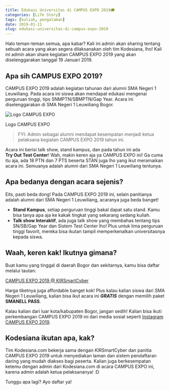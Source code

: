 ```yaml
---
title: Edukasi Universitas di CAMPUS EXPO 2019🎓
categories: [Life Story]
tags: [kuliah, pengalaman]
date: 2019-01-11
slug: edukasi-universitas-di-campus-expo-2019
---
```


Halo teman-teman semua, apa kabar? Kali ini admin akan sharing tentang sebuah acara yang akan segera dilaksanakan oleh
tim Kodesiana, lho! Kali ini admin akan share kegiatan CAMPUS EXPO 2019 yang akan diselenggarakan tanggal 19
Januari 2019.

## Apa sih CAMPUS EXPO 2019?

CAMPUS EXPO 2019 adalah kegiatan tahunan dari alumni SMA Negeri 1 Leuwiliang. Pada acara ini siswa akan mendapat edukasi
mengenai perguruan tinggi, tips SNMPTN/SBMPTN/Gap Year. Acara ini diselenggarakan di SMA Negeri 1 Leuwiliang Bogor.

![Logo CAMPUS EXPO](https://blob.kodesiana.com/kodesiana-public-assets/posts/2019/1/3-1024x768.jpg)

Logo CAMPUS EXPO

> FYI: Admin sebagai alumni mendapat kesempatan menjadi ketua pelaksana kegiatan CAMPUS EXPO 2019 tahun ini.

Acara ini berisi talk show, stand kampus, dan pada tahun ini ada **Try Out Test Center**! Wah, makin keren aja ya CAMPUS
EXPO ini! Ga cuma itu aja, ada 18 PTN dan 7 PTS beserta STAN juga lho yang ikut meramaikan acara ini. Semuanya adalah
alumni dari SMA Negeri 1 Leuwiliang tentunya.

## Apa bedanya dengan acara sejenis?

Eits, pasti beda dong! Pada CAMPUS EXPO 2019 ini, selain panitianya adalah alumni dari SMA Negeri 1 Leuwiliang, acaranya
juga beda banget!

- **Stand Kampus**, setiap perguruan tinggi bakal dapat satu stand. Kamu bisa tanya apa aja ke kakak tingkat yang
  sekarang sedang kuliah.
- **Talk show Interaktif**, ada juga talk show yang membahas tentang tips SN/SB/Gap Year dan Sistem Test Center lho!
  Plus untuk lima perguruan tinggi favorit, mereka bisa ikutan tampil memperkenalkan universitasnya kepada siswa.

## Waah, keren kak! Ikutnya gimana?

Buat kamu yang tinggal di daerah Bogor dan sekitarnya, kamu bisa daftar melalui tautan:

[CAMPUS EXPO 2019 @ KIRSmartCyber](http://www.sman1leuwiliang.sch.id/)

Harga tiketnya juga affordable banget kok! Plus kalau kalian siswa dari SMA Negeri 1 Leuwiliang, kalian bisa ikut acara
ini ***GRATIS*** dengan memilih paket **SMANELL PASS**.

Kalau kalian dari luar kota/kabupaten Bogor, jangan sedih! Kalian bisa ikuti perkembangan CAMPUS EXPO 2019 ini dari
media sosial seperti [Instagram CAMPUS EXPO 2019](https://www.instagram.com/campusexpo47/).

## Kodesiana ikutan apa, kak?

Tim Kodesiana.com bekerja sama dengan KIRSmartCyber dan panitia CAMPUS EXPO 2019 untuk menyediakan laman dan sistem
pendaftaran daring yang mudah diakses bagi peserta. Kalian juga berkesempatan ketemu dengan admin dari Kodesiana.com di
acara CAMPUS EXPO ini, karena admin adalah ketua pelaksananya! :D

Tunggu apa lagi? Ayo daftar ya!
